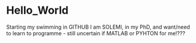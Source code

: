# Hello_World
Starting my swimming in GITHUB
I am SOLEMI, in my PhD, and want/need to learn to programme - still uncertain if MATLAB or PYHTON for me!???
